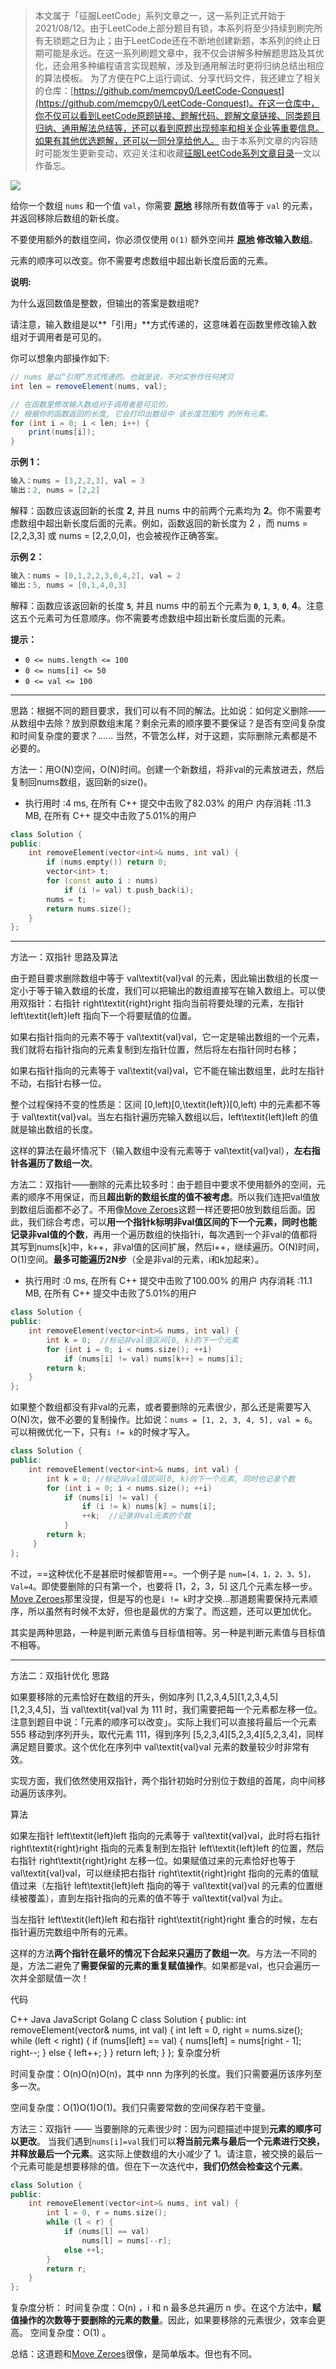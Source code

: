 > 本文属于「征服LeetCode」系列文章之一，这一系列正式开始于2021/08/12。由于LeetCode上部分题目有锁，本系列将至少持续到刷完所有无锁题之日为止；由于LeetCode还在不断地创建新题，本系列的终止日期可能是永远。在这一系列刷题文章中，我不仅会讲解多种解题思路及其优化，还会用多种编程语言实现题解，涉及到通用解法时更将归纳总结出相应的算法模板。
> <b></b>
> 为了方便在PC上运行调试、分享代码文件，我还建立了相关的仓库：[https://github.com/memcpy0/LeetCode-Conquest](https://github.com/memcpy0/LeetCode-Conquest)。在这一仓库中，你不仅可以看到LeetCode原题链接、题解代码、题解文章链接、同类题目归纳、通用解法总结等，还可以看到原题出现频率和相关企业等重要信息。如果有其他优选题解，还可以一同分享给他人。
> <b></b>
> 由于本系列文章的内容随时可能发生更新变动，欢迎关注和收藏[征服LeetCode系列文章目录](https://memcpy0.blog.csdn.net/article/details/119656559)一文以作备忘。

![](https://image-1307616428.cos.ap-beijing.myqcloud.com/Obsidian/202310091350057.png)

给你一个数组 `nums` 和一个值 `val`，你需要 **[原地](https://baike.baidu.com/item/%E5%8E%9F%E5%9C%B0%E7%AE%97%E6%B3%95)** 移除所有数值等于 `val` 的元素，并返回移除后数组的新长度。

不要使用额外的数组空间，你必须仅使用 `O(1)` 额外空间并 **[原地](https://baike.baidu.com/item/%E5%8E%9F%E5%9C%B0%E7%AE%97%E6%B3%95) 修改输入数组**。

元素的顺序可以改变。你不需要考虑数组中超出新长度后面的元素。

**说明:**

为什么返回数值是整数，但输出的答案是数组呢?

请注意，输入数组是以**「引用」**方式传递的，这意味着在函数里修改输入数组对于调用者是可见的。

你可以想象内部操作如下:
```java
// nums 是以“引用”方式传递的。也就是说，不对实参作任何拷贝
int len = removeElement(nums, val);

// 在函数里修改输入数组对于调用者是可见的。
// 根据你的函数返回的长度, 它会打印出数组中 该长度范围内 的所有元素。
for (int i = 0; i < len; i++) {
    print(nums[i]);
}
```
**示例 1：**
```java
输入：nums = [3,2,2,3], val = 3
输出：2, nums = [2,2]
```
解释：函数应该返回新的长度 **2**, 并且 nums 中的前两个元素均为 **2**。你不需要考虑数组中超出新长度后面的元素。例如，函数返回的新长度为 2 ，而 nums = [2,2,3,3] 或 nums = [2,2,0,0]，也会被视作正确答案。

**示例 2：**
```java
输入：nums = [0,1,2,2,3,0,4,2], val = 2
输出：5, nums = [0,1,4,0,3]
```
解释：函数应该返回新的长度 **`5`**, 并且 nums 中的前五个元素为 **`0`**, **`1`**, **`3`**, **`0`**, **4**。注意这五个元素可为任意顺序。你不需要考虑数组中超出新长度后面的元素。

**提示：**
- `0 <= nums.length <= 100`
- `0 <= nums[i] <= 50`
- `0 <= val <= 100`

---
思路：根据不同的题目要求，我们可以有不同的解法。比如说：如何定义删除——从数组中去除？放到原数组末尾？剩余元素的顺序要不要保证？是否有空间复杂度和时间复杂度的要求？...... 当然，不管怎么样，对于这题，实际删除元素都是不必要的。

方法一：用O(N)空间，O(N)时间。创建一个新数组，将非val的元素放进去，然后复制回nums数组，返回新的size()。
  - 执行用时 :4 ms, 在所有 C++ 提交中击败了82.03% 的用户
     内存消耗 :11.3 MB, 在所有 C++ 提交中击败了5.01%的用户
```cpp
class Solution {
public:   
    int removeElement(vector<int>& nums, int val) {
        if (nums.empty()) return 0;
        vector<int> t;
        for (const auto i : nums) 
            if (i != val) t.push_back(i);
        nums = t;
        return nums.size();  
    }
}; 
```
---
方法一：双指针
思路及算法

由于题目要求删除数组中等于 val\textit{val}val 的元素，因此输出数组的长度一定小于等于输入数组的长度，我们可以把输出的数组直接写在输入数组上。可以使用双指针：右指针 right\textit{right}right 指向当前将要处理的元素，左指针 left\textit{left}left 指向下一个将要赋值的位置。

如果右指针指向的元素不等于 val\textit{val}val，它一定是输出数组的一个元素，我们就将右指针指向的元素复制到左指针位置，然后将左右指针同时右移；

如果右指针指向的元素等于 val\textit{val}val，它不能在输出数组里，此时左指针不动，右指针右移一位。

整个过程保持不变的性质是：区间 [0,left)[0,\textit{left})[0,left) 中的元素都不等于 val\textit{val}val。当左右指针遍历完输入数组以后，left\textit{left}left 的值就是输出数组的长度。

这样的算法在最坏情况下（输入数组中没有元素等于 val\textit{val}val），**左右指针各遍历了数组一次**。
 
方法二：双指针——删除的元素比较多时：由于题目中要求不使用额外的空间，元素的顺序不用保证，而且**超出新的数组长度的值不被考虑**。所以我们连把val值放到数组后面都不必了。不用像[Move Zeroes](https://blog.csdn.net/myRealization/article/details/104425589)这题一样还要把0放到数组后面。因此，我们综合考虑，可以**用一个指针k标明非val值区间的下一个元素，同时也能记录非val值的个数**，再用一个遍历数组的快指针i，每次遇到一个非val的值都将其写到nums[k]中，k++，非val值的区间扩展，然后i++，继续遍历。O(N)时间， O(1)空间。**最多可能遍历2N步**（全是非val的元素，i和k加起来）。
- 执行用时 :0 ms, 在所有 C++ 提交中击败了100.00% 的用户
   内存消耗 :11.1 MB, 在所有 C++ 提交中击败了5.01%的用户
```cpp
class Solution {
public:   
    int removeElement(vector<int>& nums, int val) {  
        int k = 0;  //标记非val值区间[0, k)的下一个元素
        for (int i = 0; i < nums.size(); ++i) 
            if (nums[i] != val) nums[k++] = nums[i];
        return k; 
    }
};  
```
如果整个数组都没有非val的元素，或者要删除的元素很少，那么还是需要写入O(N)次，做不必要的复制操作。比如说：`nums = [1, 2, 3, 4, 5], val = 6`。可以稍微优化一下，只有`i != k`的时候才写入。 
```cpp
class Solution {
public:
    int removeElement(vector<int>& nums, int val) {     
        int k = 0; //标记非val值区间[0, k)的下一个元素, 同时也记录个数
        for (int i = 0; i < nums.size(); ++i) 
            if (nums[i] != val) {
                if (i != k) nums[k] = nums[i];
                ++k;  //记录非val元素的个数
            }
        return k;
     }
};        
```

不过，==这种优化不是甚麽时候都管用==。一个例子是 `num=[4，1，2，3，5]，Val=4`。即使要删除的只有第一个，也要将 [1，2，3，5] 这几个元素左移一步。[Move Zeroes](https://blog.csdn.net/myRealization/article/details/104425589)那里没提，但是写的也是`i != k`时才交换...那道题需要保持元素顺序，所以虽然有时候不太好，但也是最优的方案了。而这题，还可以更加优化。

其实是两种思路，一种是判断元素值与目标值相等。另一种是判断元素值与目标值不相等。

---
方法二：双指针优化
思路

如果要移除的元素恰好在数组的开头，例如序列 [1,2,3,4,5][1,2,3,4,5][1,2,3,4,5]，当 val\textit{val}val 为 111 时，我们需要把每一个元素都左移一位。注意到题目中说：「元素的顺序可以改变」。实际上我们可以直接将最后一个元素 555 移动到序列开头，取代元素 111，得到序列 [5,2,3,4][5,2,3,4][5,2,3,4]，同样满足题目要求。这个优化在序列中 val\textit{val}val 元素的数量较少时非常有效。

实现方面，我们依然使用双指针，两个指针初始时分别位于数组的首尾，向中间移动遍历该序列。

算法

如果左指针 left\textit{left}left 指向的元素等于 val\textit{val}val，此时将右指针 right\textit{right}right 指向的元素复制到左指针 left\textit{left}left 的位置，然后右指针 right\textit{right}right 左移一位。如果赋值过来的元素恰好也等于 val\textit{val}val，可以继续把右指针 right\textit{right}right 指向的元素的值赋值过来（左指针 left\textit{left}left 指向的等于 val\textit{val}val 的元素的位置继续被覆盖），直到左指针指向的元素的值不等于 val\textit{val}val 为止。

当左指针 left\textit{left}left 和右指针 right\textit{right}right 重合的时候，左右指针遍历完数组中所有的元素。

这样的方法**两个指针在最坏的情况下合起来只遍历了数组一次**。与方法一不同的是，方法二避免了**需要保留的元素的重复赋值操作**。如果都是val，也只会遍历一次并全部赋值一次！

代码

C++
Java
JavaScript
Golang
C
class Solution {
public:
    int removeElement(vector<int>& nums, int val) {
        int left = 0, right = nums.size();
        while (left < right) {
            if (nums[left] == val) {
                nums[left] = nums[right - 1];
                right--;
            } else {
                left++;
            }
        }
        return left;
    }
};
复杂度分析

时间复杂度：O(n)O(n)O(n)，其中 nnn 为序列的长度。我们只需要遍历该序列至多一次。

空间复杂度：O(1)O(1)O(1)。我们只需要常数的空间保存若干变量。
 
                            
方法三：双指针 —— 当要删除的元素很少时：因为问题描述中提到**元素的顺序可以更改**。 当我们遇到`nums[i]=val`我们可以**将当前元素与最后一个元素进行交换，并释放最后一个元素**。这实际上使数组的大小减少了 1。请注意，被交换的最后一个元素可能是想要移除的值。但在下一次迭代中，**我们仍然会检查这个元素**。
```cpp
class Solution {
public:
    int removeElement(vector<int>& nums, int val) {
        int l = 0, r = nums.size();
        while (l < r) {
            if (nums[l] == val) 
                nums[l] = nums[--r];
            else ++l;
        }
        return r;
    }
};
```
复杂度分析：
时间复杂度：O(n) ，i 和 n 最多总共遍历 n 步。在这个方法中，**赋值操作的次数等于要删除的元素的数量**。因此，如果要移除的元素很少，效率会更高。 空间复杂度：O(1) 。 

 

总结：这道题和[Move Zeroes](https://blog.csdn.net/myRealization/article/details/104425589)很像，是简单版本。但也有不同。
 
